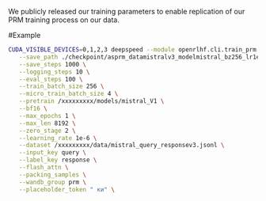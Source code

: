 We publicly released our training parameters to enable replication of our PRM training process on our data.

#Example
```bash
CUDA_VISIBLE_DEVICES=0,1,2,3 deepspeed --module openrlhf.cli.train_prm \
   --save_path ./checkpoint/asprm_datamistralv3_modelmistral_bz256_lr1e6_epo1_no_con \
   --save_steps 1000 \
   --logging_steps 10 \
   --eval_steps 100 \
   --train_batch_size 256 \
   --micro_train_batch_size 4 \
   --pretrain /xxxxxxxxx/models/mistral_V1 \
   --bf16 \
   --max_epochs 1 \
   --max_len 8192 \
   --zero_stage 2 \
   --learning_rate 1e-6 \
   --dataset /xxxxxxxxx/data/mistral_query_responsev3.jsonl \
   --input_key query \
   --label_key response \
   --flash_attn \
   --packing_samples \
   --wandb_group prm \
   --placeholder_token " ки" \
```
